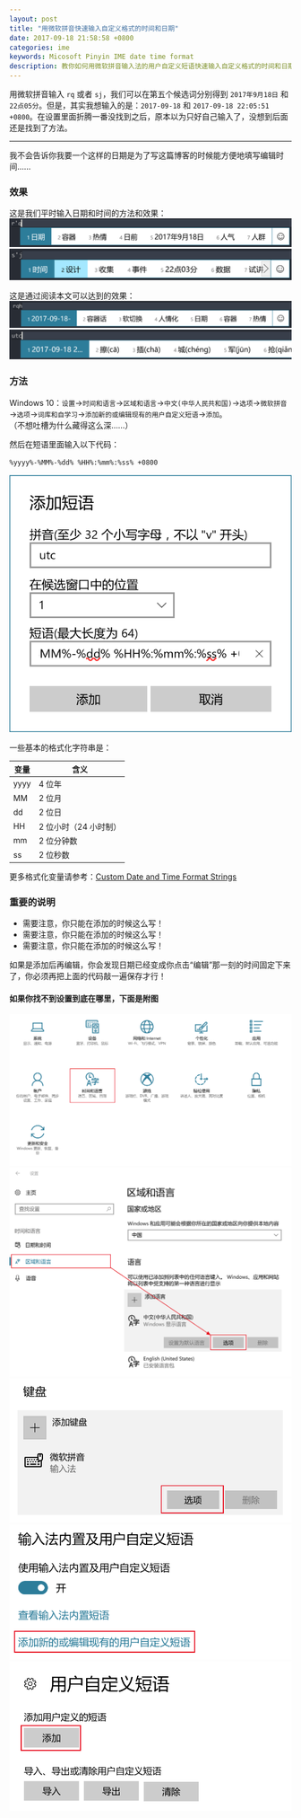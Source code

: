```yaml
---
layout: post
title: "用微软拼音快速输入自定义格式的时间和日期"
date: 2017-09-18 21:58:58 +0800
categories: ime
keywords: Micosoft Pinyin IME date time format
description: 教你如何用微软拼音输入法的用户自定义短语快速输入自定义格式的时间和日期。
---
```


用微软拼音输入 `rq` 或者 `sj`，我们可以在第五个候选词分别得到 `2017年9月18日` 和 `22点05分`。但是，其实我想输入的是：`2017-09-18` 和 `2017-09-18 22:05:51 +0800`。在设置里面折腾一番没找到之后，原本以为只好自己输入了，没想到后面还是找到了方法。

---

我不会告诉你我要一个这样的日期是为了写这篇博客的时候能方便地填写编辑时间……

### 效果

这是我们平时输入日期和时间的方法和效果：  
![日期](/assets/2017-09-18-22-03-01.png)  
![时间](/assets/2017-09-18-22-03-14.png)

这是通过阅读本文可以达到的效果：  
![横线分割的日期](/assets/2017-09-18-22-08-02.png)  
![UTC 时间](/assets/2017-09-18-22-10-44.png)

### 方法

Windows 10：`设置`→`时间和语言`→`区域和语言`→`中文(中华人民共和国)`→`选项`→`微软拼音`→`选项`→`词库和自学习`→`添加新的或编辑现有的用户自定义短语`→`添加`。  
（不想吐槽为什么藏得这么深……）

然后在短语里面输入以下代码：

```
%yyyy%-%MM%-%dd% %HH%:%mm%:%ss% +0800
```

![添加 UTC 时间](/assets/2017-09-18-22-20-20.png)

一些基本的格式化字符串是：

变量|含义
-|-
yyyy|4 位年
MM|2 位月
dd|2 位日
HH|2 位小时（24 小时制）
mm|2 位分钟数
ss|2 位秒数

更多格式化变量请参考：[Custom Date and Time Format Strings](https://docs.microsoft.com/en-us/dotnet/standard/base-types/custom-date-and-time-format-strings)

### 重要的说明

- 需要注意，你只能在添加的时候这么写！
- 需要注意，你只能在添加的时候这么写！
- 需要注意，你只能在添加的时候这么写！

如果是添加后再编辑，你会发现日期已经变成你点击“编辑”那一刻的时间固定下来了，你必须再把上面的代码敲一遍保存才行！

#### 如果你找不到设置到底在哪里，下面是附图

![设置](/assets/2017-09-18-22-19-20.png)  
![语言选项](/assets/2017-09-18-22-13-36.png)  
![输入法选项](/assets/2017-09-18-22-14-05.png)  
![编辑短语](/assets/2017-09-18-22-16-36.png)  
![添加短语](/assets/2017-09-18-22-17-08.png)
